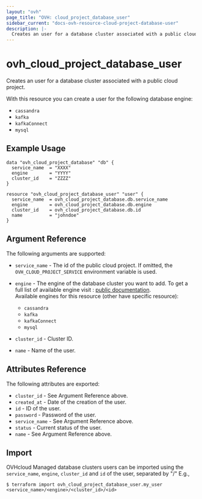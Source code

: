 ```yaml
---
layout: "ovh"
page_title: "OVH: cloud_project_database_user"
sidebar_current: "docs-ovh-resource-cloud-project-database-user"
description: |-
  Creates an user for a database cluster associated with a public cloud project.
---
```


# ovh_cloud_project_database_user

Creates an user for a database cluster associated with a public cloud project.

With this resource you can create a user for the following database engine:

  * `cassandra`
  * `kafka`
  * `kafkaConnect`
  * `mysql`

## Example Usage

```hcl
data "ovh_cloud_project_database" "db" {
  service_name  = "XXXX"
  engine        = "YYYY"
  cluster_id    = "ZZZZ"
}

resource "ovh_cloud_project_database_user" "user" {
  service_name  = ovh_cloud_project_database.db.service_name
  engine        = ovh_cloud_project_database.db.engine
  cluster_id    = ovh_cloud_project_database.db.id
  name          = "johndoe"
}
```

## Argument Reference

The following arguments are supported:

* `service_name` - The id of the public cloud project. If omitted,
  the `OVH_CLOUD_PROJECT_SERVICE` environment variable is used.

* `engine` - The engine of the database cluster you want to add. To get a full list of available engine visit :
[public documentation](https://docs.ovh.com/gb/en/publiccloud/databases).\
Available engines for this resource (other have specific resource):
  * `cassandra`
  * `kafka`
  * `kafkaConnect`
  * `mysql`

* `cluster_id` - Cluster ID.

* `name` - Name of the user.

## Attributes Reference

The following attributes are exported:

* `cluster_id` - See Argument Reference above.
* `created_at` - Date of the creation of the user.
* `id` - ID of the user.
* `password` - Password of the user.
* `service_name` - See Argument Reference above.
* `status` - Current status of the user.
* `name` - See Argument Reference above.

## Import

OVHcloud Managed database clusters users can be imported using the `service_name`, `engine`, `cluster_id` and `id` of the user, separated by "/" E.g.,

```
$ terraform import ovh_cloud_project_database_user.my_user <service_name>/<engine>/<cluster_id>/<id>